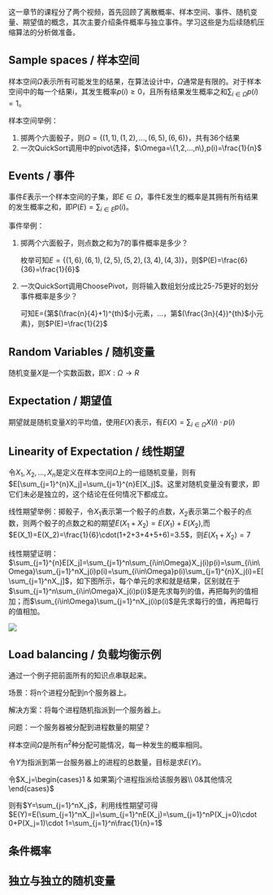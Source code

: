 这一章节的课程分了两个视频，首先回顾了离散概率、样本空间、事件、随机变量、期望值的概念，其次主要介绍条件概率与独立事件。学习这些是为后续随机压缩算法的分析做准备。

## Sample spaces / 样本空间

样本空间$\Omega$表示所有可能发生的结果，在算法设计中，$\Omega$通常是有限的。对于样本空间中的每一个结果i，其发生概率$p(i)\geq0$，且所有结果发生概率之和$\sum_{i\in\Omega}p(i)=1$。

样本空间举例：

1. 掷两个六面骰子，则$\Omega=\{(1,1),(1,2),...,(6,5),(6,6)\}$，共有36个结果
2. 一次QuickSort调用中的pivot选择，$\Omega=\{1,2,...,n\},p(i)=\frac{1}{n}$

## Events / 事件

事件$E$表示一个样本空间的子集，即$E\in\Omega$，事件E发生的概率是其拥有所有结果的发生概率之和，即$P(E)=\sum_{i\in E}p(i)$。

事件举例：

1. 掷两个六面骰子，则点数之和为7的事件概率是多少？

   枚举可知$E=\{(1,6),(6,1),(2,5),(5,2),(3,4),(4,3)\}$，则$P(E)=\frac{6}{36}=\frac{1}{6}$

2. 一次QuickSort调用ChoosePivot，则将输入数组划分成比25-75更好的划分事件概率是多少？

   可知E={第$(\frac{n}{4}+1)^{th}$小元素，...，第$(\frac{3n}{4})^{th}$小元素}，则$P(E)=\frac{1}{2}$

## Random Variables / 随机变量

随机变量$X$是一个实数函数，即$X:\Omega\rightarrow R$

## Expectation / 期望值

期望就是随机变量$X$的平均值，使用$E(X)$表示，有$E(X)=\sum_{i\in\Omega}X(i)\cdot p(i)$

## Linearity of Expectation / 线性期望

令$X_1,X_2,...,X_n$是定义在样本空间$\Omega$上的一组随机变量，则有$E[\sum_{j=1}^{n}X_j]=\sum_{j=1}^{n}E[X_j]$。这里对随机变量没有要求，即它们未必是独立的，这个结论在任何情况下都成立。

线性期望举例：掷骰子，令$X_1$表示第一个骰子的点数，$X_2$表示第二个骰子的点数，则两个骰子的点数之和的期望$E(X_1+X_2)=E(X_1)+E(X_2)$,而$E(X_1)=E(X_2)=\frac{1}{6}\cdot(1+2+3+4+5+6)=3.5$，则$E(X_1+X_2)=7$

线性期望证明：$\sum_{j=1}^{n}E[X_j]=\sum_{j=1}^n\sum_{i\in\Omega}X_j(i)p(i)=\sum_{i\in\Omega}\sum_{j=1}^nX_j(i)p(i)=\sum_{i\in\Omega}p(i)\sum_{j=1}^{n}X_j(i)=E[\sum_{j=1}^nX_j]$，如下图所示，每个单元的求和就是结果，区别就在于$\sum_{j=1}^n\sum_{i\in\Omega}X_j(i)p(i)$是先求每列的值，再把每列的值相加；而$\sum_{i\in\Omega}\sum_{j=1}^nX_j(i)p(i)$是先求每行的值，再把每行的值相加。

![](http://7xwggp.com1.z0.glb.clouddn.com/linearity_expectation.png)

## Load balancing / 负载均衡示例

通过一个例子把前面所有的知识点串联起来。

场景：将n个进程分配到n个服务器上。

解决方案：将每个进程随机指派到一个服务器上。

问题：一个服务器被分配到进程数量的期望？

样本空间$\Omega$是所有$n^2$种分配可能情况，每一种发生的概率相同。

令$Y$为指派到第一台服务器上的进程的总数量，目标是求$E(Y)$。

令$X_j=\begin{cases}1 & 如果第j个进程指派给该服务器\\ 0&其他情况\end{cases}$

则有$Y=\sum_{j=1}^nX_j$，利用线性期望可得$E(Y)=E(\sum_{j=1}^nX_j)=\sum_{j=1}^nE(X_j)=\sum_{j=1}^nP(X_j=0)\cdot 0+P(X_j=1)\cdot 1=\sum_{j=1}^n\frac{1}{n}=1$

## 条件概率

## 独立与独立的随机变量



